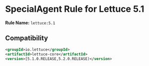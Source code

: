 # SpecialAgent Rule for Lettuce 5.1

**Rule Name:** `lettuce:5.1`

## Compatibility

```xml
<groupId>io.lettuce</groupId>
<artifactId>lettuce-core</artifactId>
<version>[5.1.0.RELEASE,5.2.0.RELEASE)</version>
```